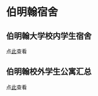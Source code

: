 # 伯明翰宿舍

## 伯明翰大学校内学生宿舍

点[此](./campus/)查看

## 伯明翰校外学生公寓汇总

点[此](./Student-Accommodation-In-Birmingham/)查看
